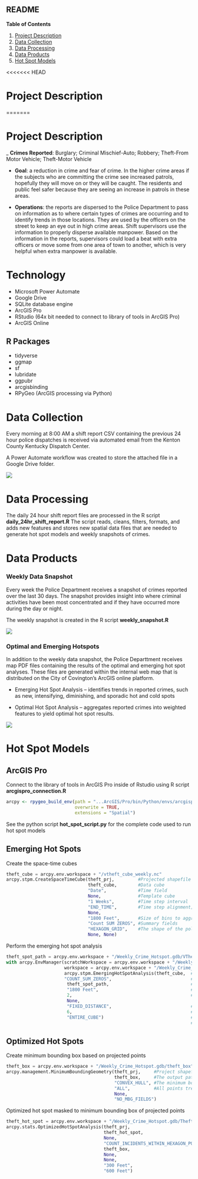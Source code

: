 ## README


<!-- TABLE OF CONTENTS -->

  <summary><b>Table of Contents</b></summary>
  <ol>
    <li><a href="#project-description">Project Description</a></li>
    <li><a href="#data-collection">Data Collection</a></li>
    <li><a href="#data-processing">Data Processing</a></li>
    <li><a href="#data-products">Data Products</a></li>
    <li><a href="#hot-spot-models">Hot Spot Models</a></li>
  </ol>


<<<<<<< HEAD
# Project Description
=======

# Project Description

_ **Crimes Reported**: Burglary; Criminal Mischief-Auto; Robbery; Theft-From Motor Vehicle; Theft-Motor Vehicle 

- **Goal**: a reduction in crime and fear of crime.  In the higher crime areas if the subjects who are committing the crime see increased patrols, hopefully they will move on or they will be caught.  The residents and public feel safer because they are seeing an increase in patrols in these areas.

- **Operations**: the reports are dispersed to the Police Department to pass on information as to where certain types of crimes are occurring and to identify trends in those locations.  They are used by the officers on the street to keep an eye out in high crime areas.  Shift supervisors use the information to properly disperse available manpower.  Based on the information in the reports, supervisors could load a beat with extra officers or move some from one area of town to another, which is very helpful when extra manpower is available.

# Technology

-   Microsoft Power Automate
-   Google Drive
-   SQLite database engine
-   ArcGIS Pro
-   RStudio (64x bit needed to connect to library of tools in ArcGIS
    Pro)
-   ArcGIS Online

## R Packages

-   tidyverse
-   ggmap
-   sf
-   lubridate
-   ggpubr
-   arcgisbinding
-   RPyGeo (ArcGIS processing via Python)

# Data Collection

Every morning at 8:00 AM a shift report CSV containing the previous 24
hour police dispatches is received via automated email from the Kenton
County Kentucky Dispatch Center.

A Power Automate workflow was created to store the attached file in a Google Drive folder.

![](images/power_automate_overview.PNG)

# Data Processing

The daily 24 hour shift report files are processed in the R script
**daily_24hr_shift_report.R** The script reads, cleans, filters,
formats, and adds new features and stores new spatial data files that
are needed to generate hot spot models and weekly snapshots of crimes.

# Data Products

### Weekly Data Snapshot

Every week the Police Department receives a snapshot of crimes reported
over the last 30 days. The snapshot provides insight into where criminal
activities have been most concentrated and if they have occurred more
during the day or night.

The weekly snapshot is created in the R script **weekly_snapshot.R**

![](images/crime_snapshot_2023-08-08.png)

### Optimal and Emerging Hotspots

In addition to the weekly data snapshot, the Police Departtment receives
map PDF files containing the results of the optimal and emerging hot
spot analyses. These files are generated within the internal web map
that is distributed on the City of Covington’s ArcGIS online platform.

-   Emerging Hot Spot Analysis – identifies trends in reported crimes,
    such as new, intensifying, diminishing, and sporadic hot and cold
    spots

-   Optimal Hot Spot Analysis – aggregates reported crimes into weighted
    features to yield optimal hot spot results.

![](images/arcgis_online_pdf.PNG)


# Hot Spot Models

## ArcGIS Pro

Connect to the library of tools in ArcGIS Pro inside of Rstudio using R
script **arcgispro_connection.R**

``` r
arcpy <- rpygeo_build_env(path = "...ArcGIS/Pro/bin/Python/envs/arcgispro-py3/python.exe", 
                          overwrite = TRUE,
                          extensions = "Spatial")
```

See the python script **hot_spot_script.py** for the complete code used
to run hot spot models

## Emerging Hot Spots

Create the space-time cubes

``` python
theft_cube = arcpy.env.workspace + "/vtheft_cube_weekly.nc"
arcpy.stpm.CreateSpaceTimeCube(theft_prj,         #Projected shapefile
                               theft_cube,        #Data cube
                               "Date",            #Time field
                               None,              #Template cube
                               "1 Weeks",         #Time step interval
                               "END_TIME",        #Time step alignment; how aggregation occurs
                               None, 
                               "1800 Feet",       #Size of bins to aggregate points
                               "Count SUM ZEROS", #Summary fields
                               "HEXAGON_GRID",    #The shape of the polygon mesh to aggregate points
                               None, None)
```

Perform the emerging hot spot analysis

``` python
theft_spot_path = arcpy.env.workspace + "/Weekly_Crime_Hotspot.gdb/VTheft_Analysis_Emerging_HotSpot"
with arcpy.EnvManager(scratchWorkspace = arcpy.env.workspace + "/Weekly_Crime_Hotspot.gdb", 
                      workspace = arcpy.env.workspace + "/Weekly_Crime_Hotspot.gdb"):
                      arcpy.stpm.EmergingHotSpotAnalysis(theft_cube,  #Space-time cube to use
                      "COUNT_SUM_ZEROS",                              #The analysis variable to use
                       theft_spot_path,                               #The output path
                       "1800 Feet",                                   #The size of the analysis area
                       2,                                             #Number of time-step intervals
                       None, 
                       "FIXED_DISTANCE",                              #Define spatial relationships
                       6,                                             #Number of spatial neighbors
                       "ENTIRE_CUBE")                                 #Define global window; 
                                                                      #looking at overall pattern in cube
```

## Optimized Hot Spots

Create minimum bounding box based on projected points

``` python
theft_box = arcpy.env.workspace + "/Weekly_Crime_Hotspot.gdb/theft_box"
arcpy.management.MinimumBoundingGeometry(theft_prj,     #Project shapefile
                                         theft_box,     #The output path
                                         "CONVEX_HULL", #The minimum bounding geometry
                                         "ALL",         #All points treated as one group
                                         None,
                                         "NO_MBG_FIELDS") 
```

Optimized hot spot masked to minimum bounding box of projected points

``` python
theft_hot_spot = arcpy.env.workspace + "/Weekly_Crime_Hotspot.gdb/Theft_OptimizedHotSpotAnalysis"
arcpy.stats.OptimizedHotSpotAnalysis(theft_prj,                                #Projected shapefile
                                     theft_hot_spot,                           #Output path
                                     None,                                     #Hot spots based on density
                                     "COUNT_INCIDENTS_WITHIN_HEXAGON_POLYGONS",#Aggregation method 
                                     theft_box,                                #Bounding box
                                     None, 
                                     None, 
                                     "300 Feet",                               #Hexagon size 
                                     "600 Feet")                               #Neighborhood size
```
